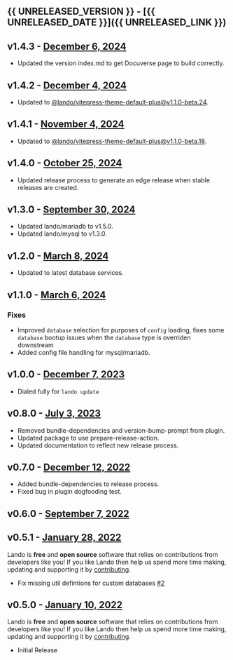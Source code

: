 ## {{ UNRELEASED_VERSION }} - [{{ UNRELEASED_DATE }}]({{ UNRELEASED_LINK }})

## v1.4.3 - [December 6, 2024](https://github.com/lando/mean/releases/tag/v1.4.3)

* Updated the version index.md to get Docuverse page to build correctly.

## v1.4.2 - [December 4, 2024](https://github.com/lando/mean/releases/tag/v1.4.2)

* Updated to [@lando/vitepress-theme-default-plus@v1.1.0-beta.24](https://github.com/lando/vitepress-theme-default-plus/releases/tag/v1.1.0-beta.24).

## v1.4.1 - [November 4, 2024](https://github.com/lando/mean/releases/tag/v1.4.1)

* Updated to [@lando/vitepress-theme-default-plus@v1.1.0-beta.18](https://github.com/lando/vitepress-theme-default-plus/releases/tag/v1.1.0-beta.18).

## v1.4.0 - [October 25, 2024](https://github.com/lando/mean/releases/tag/v1.4.0)

* Updated release process to generate an edge release when stable releases are created.

## v1.3.0 - [September 30, 2024](https://github.com/lando/mean/releases/tag/v1.3.0)

* Updated lando/mariadb to v1.5.0.
* Updated lando/mysql to v1.3.0.

## v1.2.0 - [March 8, 2024](https://github.com/lando/mean/releases/tag/v1.2.0)
  * Updated to latest database services.

## v1.1.0 - [March 6, 2024](https://github.com/lando/mean/releases/tag/v1.1.0)

### Fixes

* Improved `database` selection for purposes of `config` loading, fixes some `database` bootup issues when the `database` type is overriden downstream
* Added config file handling for mysql/mariadb.

## v1.0.0 - [December 7, 2023](https://github.com/lando/mean/releases/tag/v1.0.0)

* Dialed fully for `lando update`

## v0.8.0 - [July 3, 2023](https://github.com/lando/mean/releases/tag/v0.8.0)

* Removed bundle-dependencies and version-bump-prompt from plugin.
* Updated package to use prepare-release-action.
* Updated documentation to reflect new release process.

## v0.7.0 - [December 12, 2022](https://github.com/lando/mean/releases/tag/v0.7.0)

* Added bundle-dependencies to release process.
* Fixed bug in plugin dogfooding test.

## v0.6.0 - [September 7, 2022](https://github.com/lando/mean/releases/tag/v0.6.0)

## v0.5.1 - [January 28, 2022](https://github.com/lando/mean/releases/tag/v0.5.1)

Lando is **free** and **open source** software that relies on contributions from developers like you! If you like Lando then help us spend more time making, updating and supporting it by [contributing](https://github.com/sponsors/lando).

* Fix missing util defintions for custom databases [#2](https://github.com/lando/mean/issues/2)

## v0.5.0 - [January 10, 2022](https://github.com/lando/mean/releases/tag/v0.5.0)

Lando is **free** and **open source** software that relies on contributions from developers like you! If you like Lando then help us spend more time making, updating and supporting it by [contributing](https://github.com/sponsors/lando).

* Initial Release
